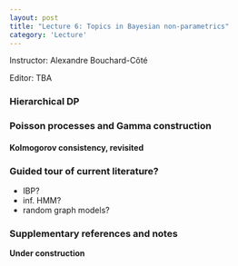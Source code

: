 ```yaml
---
layout: post
title: "Lecture 6: Topics in Bayesian non-parametrics"
category: 'Lecture'
---
```


Instructor: Alexandre Bouchard-C&ocirc;t&eacute;

Editor: TBA

### Hierarchical DP

### Poisson processes and Gamma construction

#### Kolmogorov consistency, revisited

### Guided tour of current literature?

- IBP?
- inf. HMM?
- random graph models?


### Supplementary references and notes

**Under construction**
